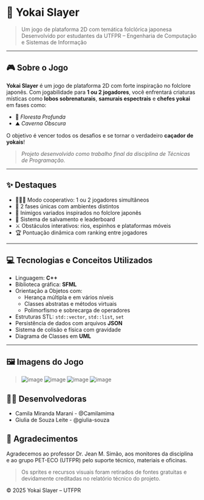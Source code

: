 # 🏯 Yokai Slayer

> Um jogo de plataforma 2D com temática folclórica japonesa  
> Desenvolvido por estudantes da UTFPR – Engenharia de Computação e Sistemas de Informação

---

## 🎮 Sobre o Jogo

**Yokai Slayer** é um jogo de plataforma 2D com forte inspiração no folclore japonês. Com jogabilidade para **1 ou 2 jogadores**, você enfrentará criaturas místicas como **lobos sobrenaturais**, **samurais espectrais** e **chefes yokai** em fases como:

- 🌲 *Floresta Profunda*
- ⛰️ *Caverna Obscura*

O objetivo é vencer todos os desafios e se tornar o verdadeiro **caçador de yokais**!

> _Projeto desenvolvido como trabalho final da disciplina de Técnicas de Programação._

---

## ✨ Destaques

- 🧑‍🤝‍🧑 Modo cooperativo: 1 ou 2 jogadores simultâneos  
- 🌿 2 fases únicas com ambientes distintos  
- 👺 Inimigos variados inspirados no folclore japonês  
- 💾 Sistema de salvamento e leaderboard  
- ⚔️ Obstáculos interativos: rios, espinhos e plataformas móveis  
- 🏆 Pontuação dinâmica com ranking entre jogadores  

---

## 💻 Tecnologias e Conceitos Utilizados

- Linguagem: **C++**
- Biblioteca gráfica: **SFML**
- Orientação a Objetos com:
  - Herança múltipla e em vários níveis
  - Classes abstratas e métodos virtuais
  - Polimorfismo e sobrecarga de operadores
- Estruturas STL: `std::vector`, `std::list`, `set`
- Persistência de dados com arquivos **JSON**
- Sistema de colisão e física com gravidade
- Diagrama de Classes em **UML**

---

## 🖼️ Imagens do Jogo

> ![image](https://github.com/user-attachments/assets/b01784c5-1013-46d3-b599-32d2c0de0ca3)
> ![image](https://github.com/user-attachments/assets/67b90f88-4fc9-4ea3-93ce-d9ef21ecc6ef)
> ![image](https://github.com/user-attachments/assets/8dd77e58-c669-4c59-afa8-99c6957cdc2f)
> ![image](https://github.com/user-attachments/assets/e2300412-7740-4232-987a-59f2d37e4a17)

## 👩‍💻 Desenvolvedoras
- Camila Miranda Marani - @Camilamima
- Giulia de Souza Leite - @giulia-souza

## 🗾 Agradecimentos
Agradecemos ao professor Dr. Jean M. Simão, aos monitores da disciplina e ao grupo PET-ECO (UTFPR) pelo suporte técnico, materiais e oficinas.
> Os sprites e recursos visuais foram retirados de fontes gratuitas e devidamente creditadas no relatório técnico do projeto.

© 2025 Yokai Slayer – UTFPR

